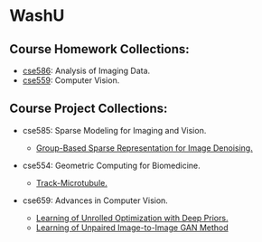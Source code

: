 # WashU

## Course Homework Collections:
- [cse586](https://github.com/wjgancn/WashU/tree/master/cse586): Analysis of Imaging Data.
- [cse559](https://github.com/wjgancn/WashU/tree/master/cse559): Computer Vision.

## Course Project Collections:
- cse585: Sparse Modeling for Imaging and Vision.
    - [Group-Based Sparse Representation for Image Denoising.](https://github.com/wjgancn/WashU/tree/master/cse585)

- cse554: Geometric Computing for Biomedicine.
    - [Track-Microtubule.](https://github.com/wjgancn/WashU/tree/master/cse554)

- cse659: Advances in Computer Vision.
    - [Learning of Unrolled Optimization with Deep Priors.](https://github.com/wjgancn/WashU/tree/master/cse659/proj1)
    - [Learning of Unpaired Image-to-Image GAN Method](https://github.com/wjgancn/WashU/tree/master/cse659/proj2)
